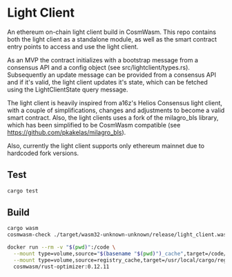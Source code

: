 # Light Client

An ethereum on-chain light client build in CosmWasm. This repo contains both the light client as a standalone module, as well as the smart contract entry points to access and use the light client.

As an MVP the contract initializes with a bootstrap message from a consensus API and a config object (see src/lightclient/types.rs). Subsequently an update message can be provided from a consensus API and if it's valid, the light client updates it's state, which can be fetched using the LightClientState query message.

The light client is heavily inspired from a16z's Helios Consensus light client, with a couple of simplifications, changes and adjustments to become a valid smart contract. Also, the light clients uses a fork of the milagro_bls library, which has been simplified to be CosmWasm compatible (see https://github.com/pkakelas/milagro_bls).

Also, currently the light client supports only ethereum mainnet due to hardcoded fork versions.

## Test

```sh
cargo test
```

## Build

```sh
cargo wasm
cosmwasm-check ./target/wasm32-unknown-unknown/release/light_client.wasm

docker run --rm -v "$(pwd)":/code \
  --mount type=volume,source="$(basename "$(pwd)")_cache",target=/code/target \
  --mount type=volume,source=registry_cache,target=/usr/local/cargo/registry \
  cosmwasm/rust-optimizer:0.12.11
```
